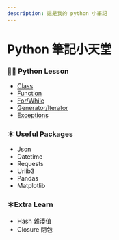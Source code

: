 ```yaml
---
description: 這是我的 python 小筆記
---
```


# Python 筆記小天堂

### ＊ Python Lesson

* [Class](python-lesson/python-class-lei-bie/) 
* [Function](python-lesson/python-def-ding-yi.md)
* [For/While](python-lesson/for-while-hui-quan.md)
* [Generator/Iterator](python-lesson/generator-decorator.md)
* [Exceptions](https://app.gitbook.com/@meitzuen/s/python/~/drafts/-MOMb4-fk6O5arDHZT2E/python-lesson/exceptions)

### ＊ Useful Packages

* Json
* Datetime
* Requests
* Urlib3
* Pandas
* Matplotlib

### ＊Extra Learn

* Hash 雜湊值
* Closure 閉包

